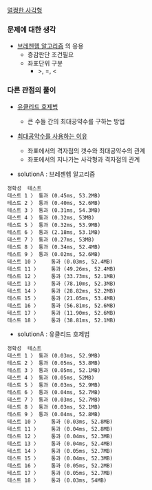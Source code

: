 [멀쩡한 사각형](https://programmers.co.kr/learn/courses/30/lessons/62048)

### 문제에 대한 생각
- [브레젠헴 알고리즘](https://filedownload.tistory.com/entry/%EB%B8%8C%EB%A0%88%EC%A0%A0%ED%97%98-%EC%95%8C%EA%B3%A0%EB%A6%AC%EC%A6%98-%EA%B5%AC%ED%98%84) 의 응용
    - 증감판단 조건필요
    - 좌표단위 구분
        - \>, =, <

### 다른 관점의 풀이
- [유클리드 호제법](https://velog.io/@yerin4847/W1-%EC%9C%A0%ED%81%B4%EB%A6%AC%EB%93%9C-%ED%98%B8%EC%A0%9C%EB%B2%95)
    - 큰 수들 간의 최대공약수를 구하는 방법
- [최대공약수를 사용하는 이유](https://m.blog.naver.com/orbis1020/220664563768)
    - 좌표에서의 격자점의 갯수와 최대공약수의 관계
    - 좌표에서의 지나가는 사각형과 격자점의 관계

- solutionA : 브레젠헴 알고리즘
```
정확성  테스트
테스트 1 〉	통과 (0.45ms, 53.2MB)
테스트 2 〉	통과 (0.40ms, 52.6MB)
테스트 3 〉	통과 (0.31ms, 54.3MB)
테스트 4 〉	통과 (0.32ms, 53MB)
테스트 5 〉	통과 (0.32ms, 53.9MB)
테스트 6 〉	통과 (2.18ms, 53.1MB)
테스트 7 〉	통과 (0.27ms, 53MB)
테스트 8 〉	통과 (0.34ms, 52.4MB)
테스트 9 〉	통과 (0.02ms, 52.6MB)
테스트 10 〉	통과 (0.03ms, 52.4MB)
테스트 11 〉	통과 (49.26ms, 52.4MB)
테스트 12 〉	통과 (33.73ms, 52.1MB)
테스트 13 〉	통과 (78.10ms, 52.3MB)
테스트 14 〉	통과 (28.82ms, 52.2MB)
테스트 15 〉	통과 (21.05ms, 53.4MB)
테스트 16 〉	통과 (56.81ms, 52.6MB)
테스트 17 〉	통과 (11.90ms, 52.6MB)
테스트 18 〉	통과 (38.81ms, 52.1MB)
```

- solutionA : 유클리드 호제법
```
정확성  테스트
테스트 1 〉	통과 (0.03ms, 52.9MB)
테스트 2 〉	통과 (0.05ms, 53.8MB)
테스트 3 〉	통과 (0.05ms, 52.1MB)
테스트 4 〉	통과 (0.05ms, 52MB)
테스트 5 〉	통과 (0.03ms, 52.9MB)
테스트 6 〉	통과 (0.04ms, 52.7MB)
테스트 7 〉	통과 (0.03ms, 52.7MB)
테스트 8 〉	통과 (0.03ms, 52.1MB)
테스트 9 〉	통과 (0.04ms, 52.8MB)
테스트 10 〉	통과 (0.03ms, 52.8MB)
테스트 11 〉	통과 (0.04ms, 52.8MB)
테스트 12 〉	통과 (0.04ms, 52.3MB)
테스트 13 〉	통과 (0.04ms, 52.4MB)
테스트 14 〉	통과 (0.05ms, 52.7MB)
테스트 15 〉	통과 (0.04ms, 52.3MB)
테스트 16 〉	통과 (0.05ms, 52.2MB)
테스트 17 〉	통과 (0.05ms, 52.7MB)
테스트 18 〉	통과 (0.03ms, 54MB)
```